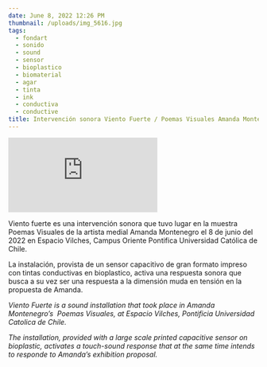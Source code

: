 ```yaml
---
date: June 8, 2022 12:26 PM
thumbnail: /uploads/img_5616.jpg
tags:
  - fondart
  - sonido
  - sound
  - sensor
  - bioplastico
  - biomaterial
  - agar
  - tinta
  - ink
  - conductiva
  - conductive
title: Intervención sonora Viento Fuerte / Poemas Visuales Amanda Montenegro
---
```

<iframe src="https://player.vimeo.com/video/731858601?h=d3b7c2afac" frameborder="0" allow="autoplay; fullscreen; picture-in-picture" allowfullscreen title="Intervenci&amp;oacute;n &amp;quot;Viento Fuerte&amp;quot; en muestra &amp;quot;Poemas Visuales&amp;quot; de Amanda Montenegro."></iframe>

Viento fuerte es una intervención sonora que tuvo lugar en la muestra Poemas Visuales de la artista medial Amanda Montenegro el 8 de junio del 2022 en Espacio Vilches, Campus Oriente Pontifica Universidad Católica de Chile.

La instalación, provista de un sensor capacitivo de gran formato impreso con tintas conductivas en bioplastico, activa una respuesta sonora que busca a su vez ser una respuesta a la dimensión muda en tensión en la propuesta de Amanda.



*Viento Fuerte is a sound installation that took place in Amanda Montenegro’s  Poemas Visuales, at Espacio Vilches, Pontificia Universidad Catolica de Chile.*

*The installation, provided with a large scale printed capacitive sensor on bioplastic, activates a touch-sound response that at the same time intends to responde to Amanda’s exhibition proposal.*